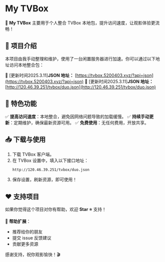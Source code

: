 # My TVBox

🚀 **My TVBox** 主要用于个人整合 TVBox 本地包，提升访问速度，让观影体验更流畅！

## 📌 项目介绍
本项目由我手动整理和维护，使用了一台闲置服务器进行加速。你可以通过以下地址访问本地整合包：

🔗 [更新时间2025.3.11]**JSON 地址：** [https://tvbox.5200403.xyz/?api=json](https://tvbox.5200403.xyz/?api=json)
🔗 [更新时间2025.3.11]**JSON 地址：** [http://120.46.39.251/tvbox/duo.json](http://120.46.39.251/tvbox/duo.json)

## 🌟 特色功能
✅ **提高访问速度**：本地整合，避免因网络问题导致的加载缓慢。
✅ **持续手动更新**：定期维护，确保最新资源可用。
✅ **免费使用**：无任何费用，开放共享。

## 📥 下载与使用
1. 下载 TVBox 客户端。
2. 在 TVBox 设置中，填入以下接口地址：
   ```
   http://120.46.39.251/tvbox/duo.json
   ```
3. 保存设置，刷新资源，即可使用！

## ❤️ 支持项目
如果你觉得这个项目对你有帮助，欢迎 **Star ⭐** 支持！

📢 **帮助扩展**：
- 推荐给你的朋友
- 提交 issue 反馈建议
- 贡献更多资源


感谢支持，祝你观影愉快！🎬
